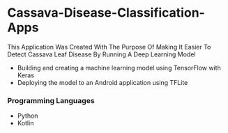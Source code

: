 # Cassava-Disease-Classification-Apps
This Application Was Created With The Purpose Of Making It Easier To Detect Cassava Leaf Disease By Running A Deep Learning Model

* Building and creating a machine learning model using TensorFlow with Keras
* Deploying the model to an Android application using TFLite




### Programming Languages

* Python
* Kotlin
